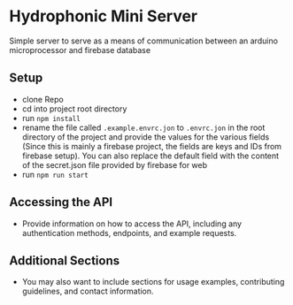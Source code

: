 # Hydrophonic Mini Server

Simple server to serve as a means of communication between
an arduino microprocessor and firebase database

## Setup
- clone Repo
- cd into project root directory
- run `npm install`
- rename the file called `.example.envrc.jon` to `.envrc.jon` in the 
root directory of the project and provide the values for the various fields
(Since this is mainly a firebase project, the fields are keys and IDs from firebase
setup). You can also replace the default field with the content of the secret.json
file provided by firebase for web
- run `npm run start`

## Accessing the API
- Provide information on how to access the API, including any authentication methods, endpoints, and example requests.

## Additional Sections
- You may also want to include sections for usage examples, contributing guidelines, and contact information.
